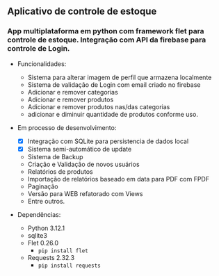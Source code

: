 ## Aplicativo de controle de estoque

### App multiplataforma em python com framework flet para controle de estoque. Integração com API da firebase para controle de Login.

- Funcionalidades:
  - Sistema para alterar imagem de perfil que armazena localmente
  - Sistema de validação de Login com email criado no firebase
  - Adicionar e remover categorias
  - Adicionar e remover produtos
  - Adicionar e remover produtos nas/das categorias
  - adicionar e diminuir quantidade de produtos conforme uso.

- Em processo de desenvolvimento:
  - [x] Integração com SQLite para persistencia de dados local
  - [x] Sistema semi-automático de update
  - Sistema de Backup
  - Criação e Validação de novos usuários
  - Relatórios de produtos
  - Importação de relatórios baseado em data para PDF com FPDF
  - Paginação
  - Versão para WEB refatorado com Views
  - Entre outros.

- Dependências:
  - Python 3.12.1
  - sqlite3
  - Flet 0.26.0
    - `pip install flet`
  - Requests 2.32.3
    - `pip install requests` 
